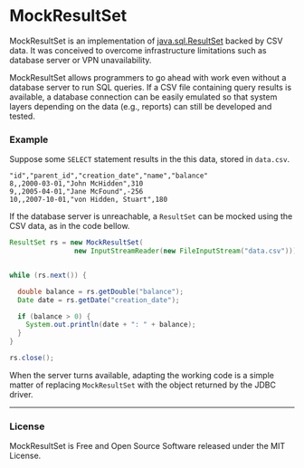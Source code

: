 
MockResultSet
=============

MockResultSet is an implementation of [java.sql.ResultSet](http://docs.oracle.com/javase/8/docs/api/java/sql/ResultSet.html) backed by CSV data. It was conceived to overcome infrastructure limitations such as database server or VPN unavailability.

MockResultSet allows programmers to go ahead with work even without a database server to run SQL queries. If a CSV file containing query results is available, a database connection can be easily emulated so that system layers depending on the data (e.g., reports) can still be developed and tested.


### Example

Suppose some `SELECT` statement results in the this data, stored in `data.csv`.
```csv
"id","parent_id","creation_date","name","balance"
8,,2000-03-01,"John McHidden",310
9,,2005-04-01,"Jane McFound",-256
10,,2007-10-01,"von Hidden, Stuart",180
```


If the database server is unreachable, a `ResultSet` can be mocked using the CSV data, as in the code bellow.
```java
ResultSet rs = new MockResultSet(
				new InputStreamReader(new FileInputStream("data.csv")));


while (rs.next()) {

  double balance = rs.getDouble("balance");
  Date date = rs.getDate("creation_date");

  if (balance > 0) {
    System.out.println(date + ": " + balance);
  }
}

rs.close();
```

When the server turns available, adapting the working code is a simple matter of replacing `MockResultSet` with the object returned by the JDBC driver.

---
### License
MockResultSet is Free and Open Source Software released under the MIT License.
